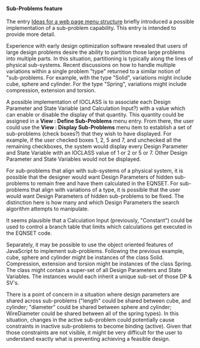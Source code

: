 ####  Sub-Problems feature

The entry [Ideas for a web page menu structure](./menu.html) briefly introduced a possible implementation of a sub-problem capability.
This entry is intended to provide more detail.

Experience with early design optimization software revealed that users of large design problems desire the ability to
partition those large problems into multiple parts.
In this situation, partitioning is typically along the lines of physical sub-systems.
Recent discussions on how to handle multiple variations within a single problem "type" 
returned to a similar notion of "sub-problems. 
For example, with the type "Solid", variations might include cube, sphere and cylinder.
For the type "Spring", variations might include compression, extension and torsion.  

A possible implementation of IOCLASS is to associate each Design Parameter and State Variable (and Calculation Input?)
with a value which can enable or disable the display of that quantity. 
This quantity could be assigned in a **View : Define Sub-Problems** menu entry.
From there, the user could use the **View : Display Sub-Problems** menu item to 
establish a set of sub-problems (check boxes?) that they wish to have displayed.
For example, if the user checked boxes 1, 2, 5 and 7, and unchecked all the remaining checkboxes,
the system would display every Design Parameter and State Variable with an IOCLASS value of 1 or 2 or 5 or 7.
Other Design Parameter and State Variables would not be displayed.

For sub-problems that align with sub-systems of a physical system,
it is possible that the designer would want Design Parameters of hidden sub-problems to remain free
and have them calculated in the EQNSET.
For sub-problems that align with variations of a type,
it is possible that the user would want Design Parameters of hidden sub-problems to be fixed.
The distinction here is how many and which Design Parameters the search algorithm attempts to manipulate.

It seems plausible that a Calculation Input (previously, "Constant") could be used to control a 
branch table that limits which calculations get executed in the EQNSET code. 

Separately, it may be possible to use the object oriented features of JavaScript to implement sub-problems. 
Following the previous example, cube, sphere and cylinder might be instances of the class Solid.
Compression, extension and torsion might be instances of the class Spring.
The class might contain a super-set of all Design Parameters and State Variables.
The instances would each inherit a unique sub-set of those DP & SV's.

There is a point of concern in a situation where design parameters are shared across sub-problems
("length" could be shared between cube, and cylinder;
"diameter" could be shared between sphere and cylinder;
WireDiameter could be shared between all of the spring types).
In this situation, changes in the active sub-problem could potentially cause constraints in
inactive sub-problems to become binding (active).
Given that those constraints are not visible, 
it might be very difficult for the user to understand exactly what is preventing achieving a
feasible design.
 
